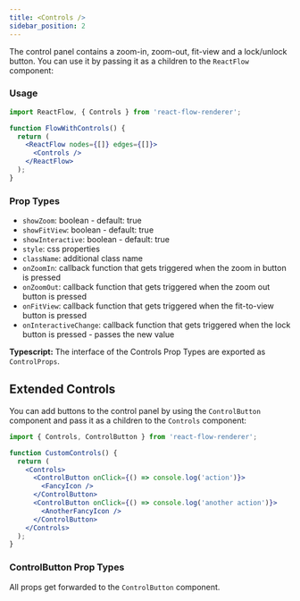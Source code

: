 ```yaml
---
title: <Controls />
sidebar_position: 2
---
```


The control panel contains a zoom-in, zoom-out, fit-view and a lock/unlock button. You can use it by passing it as a children to the `ReactFlow` component:

### Usage

```jsx
import ReactFlow, { Controls } from 'react-flow-renderer';

function FlowWithControls() {
  return (
    <ReactFlow nodes={[]} edges={[]}>
      <Controls />
    </ReactFlow>
  );
}
```

### Prop Types

- `showZoom`: boolean - default: true
- `showFitView`: boolean - default: true
- `showInteractive`: boolean - default: true
- `style`: css properties
- `className`: additional class name
- `onZoomIn`: callback function that gets triggered when the zoom in button is pressed
- `onZoomOut`: callback function that gets triggered when the zoom out button is pressed
- `onFitView`: callback function that gets triggered when the fit-to-view button is pressed
- `onInteractiveChange`: callback function that gets triggered when the lock button is pressed - passes the new value

**Typescript:** The interface of the Controls Prop Types are exported as `ControlProps`.

## Extended Controls

You can add buttons to the control panel by using the `ControlButton` component and pass it as a children to the `Controls` component:

```jsx
import { Controls, ControlButton } from 'react-flow-renderer';

function CustomControls() {
  return (
    <Controls>
      <ControlButton onClick={() => console.log('action')}>
        <FancyIcon />
      </ControlButton>
      <ControlButton onClick={() => console.log('another action')}>
        <AnotherFancyIcon />
      </ControlButton>
    </Controls>
  );
}
```

### ControlButton Prop Types

All props get forwarded to the `ControlButton` component.
